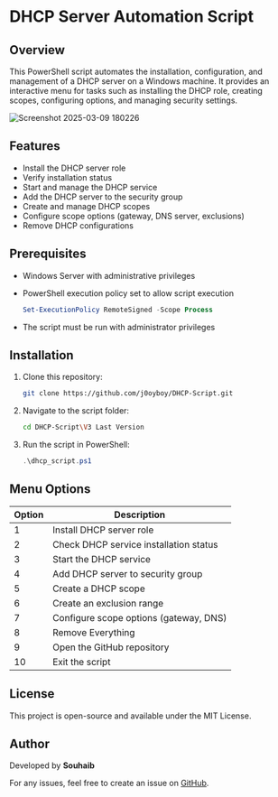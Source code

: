 # DHCP Server Automation Script

## Overview
This PowerShell script automates the installation, configuration, and management of a DHCP server on a Windows machine. It provides an interactive menu for tasks such as installing the DHCP role, creating scopes, configuring options, and managing security settings.


![Screenshot 2025-03-09 180226](https://github.com/user-attachments/assets/b390c958-302c-473e-8830-f58f28c07b2c)


## Features
- Install the DHCP server role
- Verify installation status
- Start and manage the DHCP service
- Add the DHCP server to the security group
- Create and manage DHCP scopes
- Configure scope options (gateway, DNS server, exclusions)
- Remove DHCP configurations

## Prerequisites
- Windows Server with administrative privileges
- PowerShell execution policy set to allow script execution
  
  ```powershell
  Set-ExecutionPolicy RemoteSigned -Scope Process
  ```
- The script must be run with administrator privileges

## Installation
1. Clone this repository:
   
   ```sh
   git clone https://github.com/j0oyboy/DHCP-Script.git
   ```
3. Navigate to the script folder:
   
   ```sh
   cd DHCP-Script\V3 Last Version
   ```
5. Run the script in PowerShell:
   
   ```powershell
   .\dhcp_script.ps1
   ```

## Menu Options
| Option | Description |
|--------|-------------|
| 1 | Install DHCP server role |
| 2 | Check DHCP service installation status |
| 3 | Start the DHCP service |
| 4 | Add DHCP server to security group |
| 5 | Create a DHCP scope |
| 6 | Create an exclusion range |
| 7 | Configure scope options (gateway, DNS) |
| 8 |  Remove Everything |
| 9 | Open the GitHub repository |
| 10 | Exit the script |

## License
This project is open-source and available under the MIT License.

## Author
Developed by **Souhaib**

For any issues, feel free to create an issue on [GitHub](https://github.com/j0oyboy).

